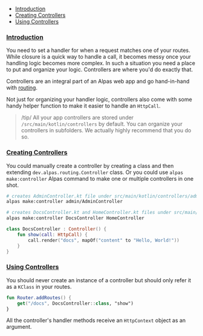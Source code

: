 - [Introduction](#introduction)
- [Creating Controllers](#creating-controllers)
- [Using Controllers](#using-controllers)

<a name="introduction"></a>
### [Introduction](#introduction)

You need to set a handler for when a request matches one of your routes. While closure is a quick way to handle a call,
it becomes messy once your handling logic becomes more complex. In such a situation you need a place to put and organize
your logic. Controllers are where you'd do exactly that. 

Controllers are an integral part of an Alpas web app and go hand-in-hand with [routing](/docs/routing).

Not just for organizing your handler logic, controllers also come with some handy helper function to make it easier
to handle an `HttpCall`.

> /tip/ <span>All your app controllers are stored under `/src/main/kotlin/controllers` by default. You can organize 
> your controllers in subfolders. We actually highly recommend that you do so.</span>


<a name="creating-controllers"></a>
### [Creating Controllers](#creating-controllers)

You could manually create a controller by creating a class and then extending `dev.alpas.routing.Controller` class. Or
you could use `alpas make:controller` Alpas command to make one or multiple controllers in one shot.

```bash
# creates AdminController.kt file under src/main/kotlin/controllers/admin folder
alpas make:controller admin/AdminController

# creates DocsController.kt and HomeController.kt files under src/main/kotlin/controllers folder
alpas make:controller DocsController HomeController
```

```kotlin
class DocsController : Controller() {
    fun show(call: HttpCall) {
        call.render("docs", mapOf("content" to "Hello, World!"))
    }
}
```

<a name="using-controllers"></a>
### [Using Controllers](#using-controllers)

You should never create an instance of a controller but should only refer it as a `KClass` in your routes.

```kotlin
fun Router.addRoutes() {
    get("/docs", DocsController::class, "show")
}
```

All the controller's handler methods receive an `HttpContext` object as an argument.
